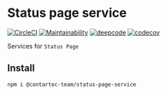 # Status page service

[![CircleCI](https://circleci.com/gh/contartec-team/status-page-service.svg?style=shield&circle-token=1842b6b974b8c6d61af2aa365d9242da5b2c0b96)](https://circleci.com/gh/contartec-team/status-page-service)
[![Maintainability](https://api.codeclimate.com/v1/badges/51b1b80345d08d73ee46/maintainability)](https://codeclimate.com/github/contartec-team/status-page-service/maintainability)
[![deepcode](https://www.deepcode.ai/api/gh/badge?key=eyJhbGciOiJIUzI1NiIsInR5cCI6IkpXVCJ9.eyJwbGF0Zm9ybTEiOiJnaCIsIm93bmVyMSI6ImNvbnRhcnRlYy10ZWFtIiwicmVwbzEiOiJzdGF0dXMtcGFnZS1zZXJ2aWNlIiwiaW5jbHVkZUxpbnQiOmZhbHNlLCJhdXRob3JJZCI6MTczMjgsImlhdCI6MTYxMTY4OTQ1NX0.qsGzEjgXvjHQPVuSrki-Y_H9bUv60GfxmkbsOf57hSI)](https://www.deepcode.ai/app/gh/contartec-team/status-page-service/_/dashboard?utm_content=gh%2Fcontartec-team%2Fstatus-page-service)
[![codecov](https://codecov.io/gh/contartec-team/status-page-service/branch/master/graph/badge.svg?token=b31TRIAM3z)](https://codecov.io/gh/contartec-team/status-page-service)

Services for `Status Page`

## Install

`npm i @contartec-team/status-page-service`